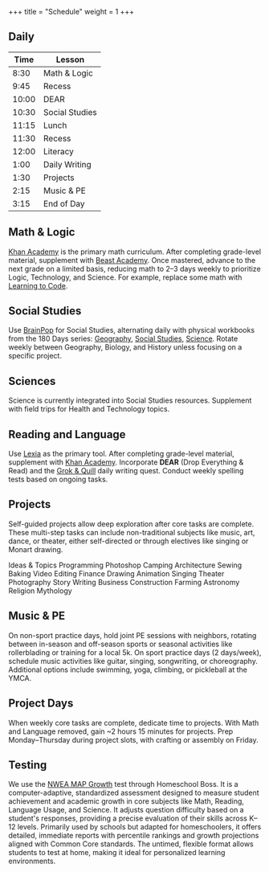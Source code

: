 +++
title = "Schedule"
weight = 1
+++

## Daily

| Time  | Lesson       |
|-------|--------------------|
| 8:30  | Math & Logic       |
| 9:45  | Recess             |
| 10:00 | DEAR               |
| 10:30 | Social Studies     |
| 11:15 | Lunch              |
| 11:30 | Recess             |
| 12:00 | Literacy |
| 1:00  | Daily Writing      |
| 1:30  | Projects           |
| 2:15  | Music & PE      |
| 3:15  | End of Day         |

## Math & Logic

[Khan Academy](https://www.khanacademy.org/) is the primary math curriculum. After completing grade-level material, supplement with [Beast Academy](https://beastacademy.com). Once mastered, advance to the next grade on a limited basis, reducing math to 2–3 days weekly to prioritize Logic, Technology, and Science. For example, replace some math with [Learning to Code](https://developer.apple.com/swift-playground/).

## Social Studies

Use [BrainPop](https://www.brainpop.com) for Social Studies, alternating daily with physical workbooks from the 180 Days series: [Geography](https://www.rainbowresource.com/071750.html), [Social Studies](https://www.rainbowresource.com/071764.html), [Science](https://www.rainbowresource.com/071757.html). Rotate weekly between Geography, Biology, and History unless focusing on a specific project.

## Sciences

Science is currently integrated into Social Studies resources. Supplement with field trips for Health and Technology topics.

## Reading and Language

Use [Lexia](https://www.lexialearning.com) as the primary tool. After completing grade-level material, supplement with [Khan Academy](https://www.khanacademy.org/). Incorporate **DEAR** (Drop Everything & Read) and the [Grok & Quill](/patterns/quests/grokquill/) daily writing quest. Conduct weekly spelling tests based on ongoing tasks.

## Projects

Self-guided projects allow deep exploration after core tasks are complete. These multi-step tasks can include non-traditional subjects like music, art, dance, or theater, either self-directed or through electives like singing or Monart drawing.

<div class="pills">
    <span class="category">Ideas & Topics</span>
    <span>Programming</span>
    <span>Photoshop</span>
    <span>Camping</span>
    <span>Architecture</span>
    <span>Sewing</span>
    <span>Baking</span>
    <span>Video Editing</span>
    <span>Finance</span>
    <span>Drawing</span>
    <span>Animation</span>
    <span>Singing</span>
    <span>Theater</span>
    <span>Photography</span>
    <span>Story Writing</span>
    <span>Business</span>
    <span>Construction</span>
    <span>Farming</span>
    <span>Astronomy</span>
    <span>Religion</span>
    <span>Mythology</span>
</div>

## Music & PE

On non-sport practice days, hold joint PE sessions with neighbors, rotating between in-season and off-season sports or seasonal activities like rollerblading or training for a local 5k. On sport practice days (2 days/week), schedule music activities like guitar, singing, songwriting, or choreography. Additional options include swimming, yoga, climbing, or pickleball at the YMCA.

## Project Days

When weekly core tasks are complete, dedicate time to projects. With Math and Language removed, gain ~2 hours 15 minutes for projects. Prep Monday–Thursday during project slots, with crafting or assembly on Friday.

## Testing

We use the [NWEA MAP Growth](https://www.nwea.org/map-growth/) test through Homeschool Boss. It is a computer-adaptive, standardized assessment designed to measure student achievement and academic growth in core subjects like Math, Reading, Language Usage, and Science. It adjusts question difficulty based on a student's responses, providing a precise evaluation of their skills across K–12 levels. Primarily used by schools but adapted for homeschoolers, it offers detailed, immediate reports with percentile rankings and growth projections aligned with Common Core standards. The untimed, flexible format allows students to test at home, making it ideal for personalized learning environments.
